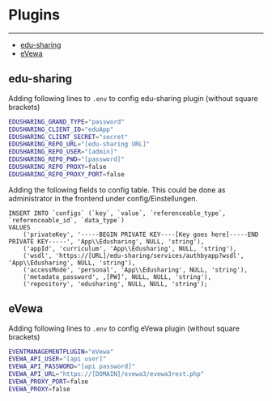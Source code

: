 # Plugins

---

- [edu-sharing](#section-1)
- [eVewa](#section-2)


<a name="section-1"></a>
## edu-sharing
Adding following lines to `.env` to config edu-sharing plugin (without square brackets)
```bash
EDUSHARING_GRAND_TYPE="password"
EDUSHARING_CLIENT_ID="eduApp"
EDUSHARING_CLIENT_SECRET="secret"
EDUSHARING_REPO_URL="[edu-sharing URL]"
EDUSHARING_REPO_USER="[admin]"
EDUSHARING_REPO_PWD="[password]"
EDUSHARING_REPO_PROXY=false
EDUSHARING_REPO_PROXY_PORT=false
```
Adding the following fields to config table. This could be done as administrator in the frontend under config/Einstellungen.
```
INSERT INTO `configs` (`key`, `value`, `referenceable_type`, `referenceable_id`, `data_type`)
VALUES
	('privateKey', '-----BEGIN PRIVATE KEY----[Key goes here]-----END PRIVATE KEY-----', 'App\\Edusharing', NULL, 'string'),
	('appId', 'curriculum', 'App\\Edusharing', NULL, 'string'),
	('wsdl', 'https://[URL]/edu-sharing/services/authbyapp?wsdl', 'App\\Edusharing', NULL, 'string'),
	('accessMode', 'personal', 'App\\Edusharing', NULL, 'string'),
	('metadata_password', ‚[PW]‘, NULL, NULL, 'string'),
	('repository', 'edusharing', NULL, NULL, 'string'); 
```
<a name="section-1"></a>
## eVewa
Adding following lines to `.env` to config eVewa plugin (without square brackets)
```bash
EVENTMANAGEMENTPLUGIN="eVewa"
EVEWA_API_USER="[api user]"
EVEWA_API_PASSWORD="[api password]"
EVEWA_API_URL="https://[DOMAIN]/evewa3/evewa3rest.php"
EVEWA_PROXY_PORT=false
EVEWA_PROXY=false
```
